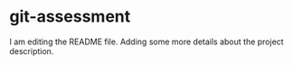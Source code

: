 # git-assessment

I am editing the README file. Adding some more details about the project description.
